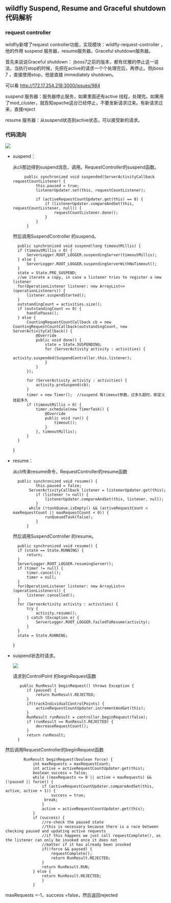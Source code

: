 ## wildfly Suspend, Resume and Graceful shutdown 代码解析 ##

### request controller ###

wildfly新增了request controller功能，实现模块：wildfly-request-controller ， 他的作用 suspend 服务器，resume服务器，Graceful shutdown服务器。

首先来说说Graceful shutdown： jboss7之前的版本，都有优雅的停止这一说法，当执行stop的时候，先把在active的请求一个个处理完后，再停止。但jboss 7 ，直接使用stop，他是直接 immediately shutdown。

可以看 http://172.17.254.218:3000/issues/984


suspend 服务器：服务器停止服务，如果里面还有active 线程，处理完。如果用了mod_cluster，就告知apache这台已经停止，不要发新请求过来。有新请求过来，直接reject

resume 服务器：从suspend状态到active状态，可以接受新的请求。


### 代码流向 ###

![](http://i.imgur.com/t8HlmXE.png)

* suspend：
	
	从cli那边得到suspend消息，调用。RequestController的suspend函数。

		   public synchronized void suspended(ServerActivityCallback requestCountListener) {
        		this.paused = true;
        		listenerUpdater.set(this, requestCountListener);

        		if (activeRequestCountUpdater.get(this) == 0) {
            		if (listenerUpdater.compareAndSet(this, requestCountListener, null)) {
                		requestCountListener.done();
            		}
        		}
    		}

	然后调用SuspendController 的suspend。

		public synchronized void suspend(long timeoutMillis) {
        if (timeoutMillis > 0) {
            ServerLogger.ROOT_LOGGER.suspendingServer(timeoutMillis);
        } else {
            ServerLogger.ROOT_LOGGER.suspendingServerWithNoTimeout();
        }
        state = State.PRE_SUSPEND;
        //we iterate a copy, in case a listener tries to register a new listener
        for(OperationListener listener: new ArrayList<>(operationListeners)) {
            listener.suspendStarted();
        }
        outstandingCount = activities.size();
        if (outstandingCount == 0) {
            handlePause();
        } else {
            CountingRequestCountCallback cb = new CountingRequestCountCallback(outstandingCount, new ServerActivityCallback() {
                @Override
                public void done() {
                    state = State.SUSPENDING;
                    for (ServerActivity activity : activities) {
                        activity.suspended(SuspendController.this.listener);
                    }
                }
            });

            for (ServerActivity activity : activities) {
                activity.preSuspend(cb);
            }
            timer = new Timer();  //suspend 有timeout参数，过多久超时，即定义挂起多久
            if (timeoutMillis > 0) {
                timer.schedule(new TimerTask() {
                    @Override
                    public void run() {
                        timeout();
                    }
                }, timeoutMillis);
            }
        }
    }


* resume：

	从cli传来resume命令，RequestController的resume函数

	   	public synchronized void resume() {
        		this.paused = false;
       		 ServerActivityCallback listener = listenerUpdater.get(this);
        		if (listener != null) {
            		listenerUpdater.compareAndSet(this, listener, null);
        		}
       		 while (!taskQueue.isEmpty() && (activeRequestCount < maxRequestCount || maxRequestCount < 0)) {
            		runQueuedTask(false);
        		}
    		}


	然后调用SuspendController 的resume。

		public synchronized void resume() {
        if (state == State.RUNNING) {
            return;
        }
        ServerLogger.ROOT_LOGGER.resumingServer();
        if (timer != null) {
            timer.cancel();
            timer = null;
        }
        for(OperationListener listener: new ArrayList<>(operationListeners)) {
            listener.cancelled();
        }
        for (ServerActivity activity : activities) {
            try {
                activity.resume();
            } catch (Exception e) {
                ServerLogger.ROOT_LOGGER.failedToResume(activity);
            }
        }
        state = State.RUNNING;
    }

* suspend状态时请求。

	![](http://i.imgur.com/O3lqOJH.png)
	
	请求到ControlPoint 的beginRequest函数
		
		 public RunResult beginRequest() throws Exception {
        	if (paused) {
           		return RunResult.REJECTED;
        	}
        	if(trackIndividualControlPoints) {
            	activeRequestCountUpdater.incrementAndGet(this);
        	}
        	RunResult runResult = controller.beginRequest(false);
        	if (runResult == RunResult.REJECTED) {
            	decreaseRequestCount();
        	}
        	return runResult;
   	 	}	

然后调用RequestController的beginRequest函数

		 	RunResult beginRequest(boolean force) {
        		int maxRequests = maxRequestCount;
        		int active = activeRequestCountUpdater.get(this);
        		boolean success = false;
        		while ((maxRequests <= 0 || active < maxRequests) && (!paused || force)) {
            		if (activeRequestCountUpdater.compareAndSet(this, active, active + 1)) {
                		success = true;
               		 break;
            		}
            		active = activeRequestCountUpdater.get(this);
        		}
        		if (success) {
            		//re-check the paused state
            		//this is necessary because there is a race between checking paused and updating active requests
            		//if this happens we just call requestComplete(), as the listener can only be invoked once it does not
            		//matter if it has already been invoked
            		if(!force && paused) {
                		requestComplete();
                		return RunResult.REJECTED;
            		}
            		return RunResult.RUN;
        		} else {
           		 	return RunResult.REJECTED;
        			}
    			}


maxRequests =-1，success =false，然后返回rejected











